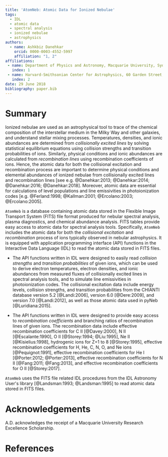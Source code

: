 ```yaml
---
title: 'AtomNeb: Atomic Data for Ionized Nebulae'
tags:
  - IDL
  - atomic data
  - spectral analysis
  - ionized nebulae
  - astrophysics
authors:
  - name: Ashkbiz Danehkar
    orcid: 0000-0003-4552-5997
    affiliation: "1, 2"
affiliations:
 - name: Department of Physics and Astronomy, Macquarie University, Sydney, NSW 2109, Australia
   index: 1
 - name: Harvard-Smithsonian Center for Astrophysics, 60 Garden Street, Cambridge, MA 02138, USA 
   index: 2
date: 29 June 2018
bibliography: paper.bib
---
```


# Summary

Ionized nebulae are used as an astrophysical tool to trace of the chemical 
composition of the interstellar medium in the Milky Way and other galaxies, 
and understand stellar mixing processes. Temperatures, densities, and ionic 
abundances are determined from _collisionally excited lines_ by solving statistical 
equilibrium equations using collision strengths and transition probabilities of ions. 
Similarly, physical conditions and ionic abundances are calculated from 
_recombination lines_ using recombination coefficients of ions. Hence, the 
atomic data for both the collisional excitation and recombination process are 
important to determine physical conditions and elemental abundances of ionized 
nebulae from collisionally excited lines and recombination 
lines [see e.g. @Danehkar:2013; @Danehkar:2014; @Danehkar:2016; @Danehkar:2018].
Moreover, atomic data are essential for calculations of level populations and line emissivities 
in photoionization codes [e.g. @Ferland:1998; @Kallman:2001; @Ercolano:2003; @Ercolano:2005]. 

``AtomNeb`` is a database containing atomic data stored in the Flexible Image 
Transport System (FITS) file format produced for nebular spectral analysis, 
plasma diagnostics, and chemical abundance analysis. FITS tables 
provide easy access to atomic data for spectral analysis tools. Specifically, 
``AtomNeb`` includes the atomic data for both the _collisional excitation_ and 
_recombination_ process of ions typically observed in nebular astrophysics. 
It is equipped with application programming interface (API) functions 
in the Interactive Data Language (IDL) to read the atomic data stored in FITS files.

- The API functions written in IDL were designed to easily read _collision strengths_ 
and _transition probabilities_ of given ions, which can be used to derive electron 
temperatures, electron densities, and ionic abundances from measured fluxes of 
collisionally excited lines in spectral analysis tools, and to simulate line emissivities 
in photoionization codes. The collisional excitation data include energy levels, 
collision strengths, and transition probabilities from the CHIANTI database 
version 5.2 [@Landi:2006], version 6.0 [@Dere:2009], and version 7.0 [@Landi:2012], 
as well as those atomic data used in pyNeb [@Luridiana:2015].

- The API functions written in IDL were designed to provide easy access to 
_recombination coefficients_ and branching ratios of recombination lines 
of given ions. The recombination data include effective recombination 
coefficients for C II [@Davey:2000], N II [@Escalante:1990], 
O II [@Storey:1994; @Liu:1995], Ne II [@Kisielius:1998], 
hydrogenic ions for Z=1 to 8 [@Storey:1995], effective recombination 
coefficients for H, He, C, N, O, and Ne ions [@Pequignot:1991], 
effective recombination coefficients for He I [@Porter:2012; @Porter:2013], 
effective recombination coefficients for N II [@Fang:2011; @Fang:2013], 
and effective recombination coefficients for O II [@Storey:2017].

``AtomNeb`` uses the FITS file related IDL procedures from the IDL Astronomy 
User's library [@Landsman:1993; @Landsman:1995] to read atomic data stored in 
FITS files.

# Acknowledgements

A.D. acknowledges the receipt of a Macquarie University Research Excellence Scholarship.

# References
